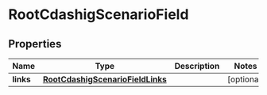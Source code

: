 

# RootCdashigScenarioField


## Properties

| Name | Type | Description | Notes |
|------------ | ------------- | ------------- | -------------|
|**links** | [**RootCdashigScenarioFieldLinks**](RootCdashigScenarioFieldLinks.md) |  |  [optional] |



